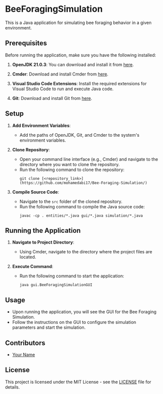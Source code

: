 # BeeForagingSimulation

This is a Java application for simulating bee foraging behavior in a given environment.

## Prerequisites

Before running the application, make sure you have the following installed:

1. **OpenJDK 21.0.3**: You can download and install it from [here](https://learn.microsoft.com/en-us/java/openjdk/download#openjdk-21).

2. **Cmder**: Download and install Cmder from [here](https://cmder.app/).

3. **Visual Studio Code Extensions**: Install the required extensions for Visual Studio Code to run and execute Java code.

4. **Git**: Download and install Git from [here](https://git-scm.com/download/win).

## Setup

1. **Add Environment Variables**:
   - Add the paths of OpenJDK, Git, and Cmder to the system's environment variables.

2. **Clone Repository**:
   - Open your command line interface (e.g., Cmder) and navigate to the directory where you want to clone the repository.
   - Run the following command to clone the repository:
     ```
     git clone [<repository_link>](https://github.com/mohamedabi17/Bee-Foraging-Simulation/)
     ```

3. **Compile Source Code**:
   - Navigate to the `src` folder of the cloned repository.
   - Run the following command to compile the Java source code:
     ```
     javac -cp . entities/*.java gui/*.java simulation/*.java
     ```

## Running the Application

1. **Navigate to Project Directory**:
   - Using Cmder, navigate to the directory where the project files are located.

2. **Execute Command**:
   - Run the following command to start the application:
     ```
     java gui.BeeForagingSimulationGUI
     ```

## Usage

- Upon running the application, you will see the GUI for the Bee Foraging Simulation.
- Follow the instructions on the GUI to configure the simulation parameters and start the simulation.

## Contributors

- [Your Name](https://github.com/your_username)

## License

This project is licensed under the MIT License - see the [LICENSE](LICENSE) file for details.
